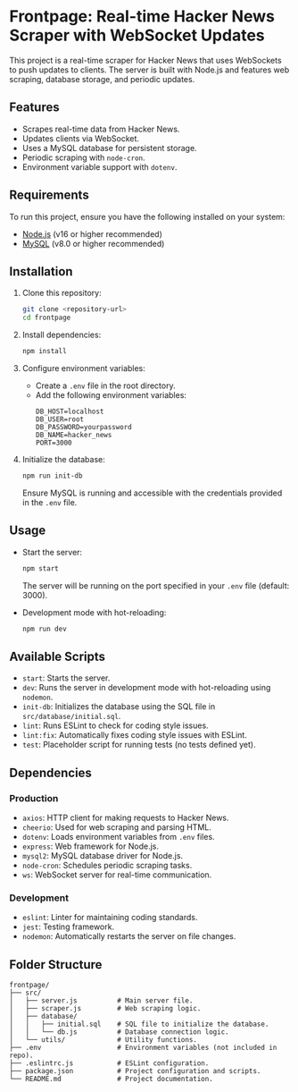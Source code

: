 # Frontpage: Real-time Hacker News Scraper with WebSocket Updates

This project is a real-time scraper for Hacker News that uses WebSockets to push updates to clients. The server is built with Node.js and features web scraping, database storage, and periodic updates.

## Features

- Scrapes real-time data from Hacker News.
- Updates clients via WebSocket.
- Uses a MySQL database for persistent storage.
- Periodic scraping with `node-cron`.
- Environment variable support with `dotenv`.

## Requirements

To run this project, ensure you have the following installed on your system:

- [Node.js](https://nodejs.org/) (v16 or higher recommended)
- [MySQL](https://www.mysql.com/) (v8.0 or higher recommended)

## Installation

1. Clone this repository:

   ```bash
   git clone <repository-url>
   cd frontpage
   ```

2. Install dependencies:

   ```bash
   npm install
   ```

3. Configure environment variables:

   - Create a `.env` file in the root directory.
   - Add the following environment variables:
     ```
     DB_HOST=localhost
     DB_USER=root
     DB_PASSWORD=yourpassword
     DB_NAME=hacker_news
     PORT=3000
     ```

4. Initialize the database:

   ```bash
   npm run init-db
   ```

   Ensure MySQL is running and accessible with the credentials provided in the `.env` file.

## Usage

- Start the server:

  ```bash
  npm start
  ```

  The server will be running on the port specified in your `.env` file (default: 3000).

- Development mode with hot-reloading:
  ```bash
  npm run dev
  ```

## Available Scripts

- `start`: Starts the server.
- `dev`: Runs the server in development mode with hot-reloading using `nodemon`.
- `init-db`: Initializes the database using the SQL file in `src/database/initial.sql`.
- `lint`: Runs ESLint to check for coding style issues.
- `lint:fix`: Automatically fixes coding style issues with ESLint.
- `test`: Placeholder script for running tests (no tests defined yet).

## Dependencies

### Production

- `axios`: HTTP client for making requests to Hacker News.
- `cheerio`: Used for web scraping and parsing HTML.
- `dotenv`: Loads environment variables from `.env` files.
- `express`: Web framework for Node.js.
- `mysql2`: MySQL database driver for Node.js.
- `node-cron`: Schedules periodic scraping tasks.
- `ws`: WebSocket server for real-time communication.

### Development

- `eslint`: Linter for maintaining coding standards.
- `jest`: Testing framework.
- `nodemon`: Automatically restarts the server on file changes.

## Folder Structure

```
frontpage/
├── src/
│   ├── server.js          # Main server file.
│   ├── scraper.js         # Web scraping logic.
│   ├── database/
│   │   ├── initial.sql    # SQL file to initialize the database.
│   │   └── db.js          # Database connection logic.
│   └── utils/             # Utility functions.
├── .env                   # Environment variables (not included in repo).
├── .eslintrc.js           # ESLint configuration.
├── package.json           # Project configuration and scripts.
└── README.md              # Project documentation.
```
